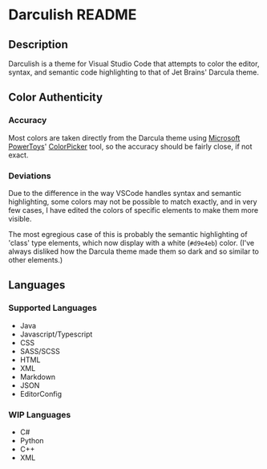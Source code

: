 # Darculish README

## Description

Darculish is a theme for Visual Studio Code that attempts to color the editor, syntax, and semantic code highlighting to that of Jet Brains' Darcula theme.

## Color Authenticity

### Accuracy
Most colors are taken directly from the Darcula theme using [Microsoft PowerToys](https://learn.microsoft.com/en-us/windows/powertoys/)' [ColorPicker](https://learn.microsoft.com/en-us/windows/powertoys/color-picker) tool, so the accuracy should be fairly close, if not exact.


### Deviations
Due to the difference in the way VSCode handles syntax and semantic highlighting, some colors may not be possible to match exactly, and in very few cases, I have edited the colors of specific elements to make them more visible. 

The most egregious case of this is probably the semantic highlighting of 'class' type elements, which now display with a white (`#d9e4eb`) color. (I've always disliked how the Darcula theme made them so dark and so similar to other elements.)

## Languages

### Supported Languages

* Java
* Javascript/Typescript
* CSS
* SASS/SCSS
* HTML
* XML
* Markdown
* JSON
* EditorConfig

### WIP Languages
* C#
* Python
* C++
* XML